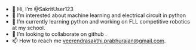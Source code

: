 - 👋 Hi, I’m @SakritUser123
- 👀 I’m interested about machine learning and electrical circuit in python
- 🌱 I’m currently learning python and working on FLL competitive robotics at my school.
- 💞️ I’m looking to collaborate on github .
- 📫 How to reach me veerendrasakthi.prabhurajan@gmail.com.

<!---
SakritUser123/SakritUser123 is a ✨ special ✨ repository because its `README.md` (this file) appears on your GitHub profile.
You can click the Preview link to take a look at your changes.
--->
